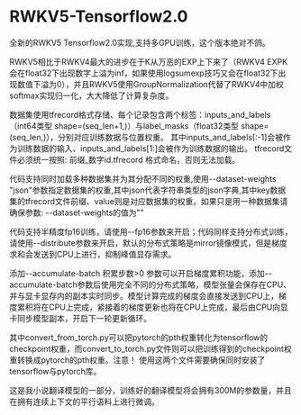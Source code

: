 # RWKV5-Tensorflow2.0
全新的RWKV5 Tensorflow2.0实现,支持多GPU训练，这个版本绝对不鸽。

RWKV5相比于RWKV4最大的进步在于K从万恶的EXP上下来了（RWKV4 EXPK会在float32下出现数字上溢为inf，如果使用logsumexp技巧又会在float32下出现数值下溢为0），并且RWKV5使用GroupNormalization代替了RWKV4中加权softmax实现归一化，大大降低了计算复杂度。

数据集使用tfrecord格式存储、每个记录包含两个标签：inputs_and_labels（int64类型 shape=(seq_len+1,)）与label_masks（float32类型 shape=(seq_len,)），分别对应训练数据与位置权重。 其中inputs_and_labels[:-1]会被作为训练数据的输入、inputs_and_labels[1:]会被作为训练数据的输出。
tfrecord文件必须统一按照: 前缀_数字id.tfrecord 格式命名，否则无法加载。

代码支持同时加载多种数据集并为其分配不同的权重,使用--dataset-weights "json"参数指定数据集的权重,其中json代表字符串类型的json字典,其中key数据集的tfrecord文件前缀、value则是对应数据集的权重。如果只是用一种数据集请确保参数: --dataset-weights的值为""

代码支持半精度fp16训练，请使用--fp16参数来开启；代码同样支持分布式训练，请使用--distribute参数来开启，默认的分布式策略是mirror镜像模式，但是梯度求和会发送到CPU上进行，抑制峰值显存需求。

添加--accumulate-batch 积累步数>0 参数可以开启梯度累积功能，添加--accumulate-batch参数后使用完全不同的分布式策略，模型张量会保存在CPU、并与显卡显存内的副本实时同步。模型计算完成的梯度会直接发送到CPU上，梯度累积将在CPU上完成，紧接着的梯度更新也将在CPU上完成，最后由CPU向显卡同步模型副本，开启下一轮更新循环。

其中convert_from_torch.py可以把pytorch的pth权重转化为tensorflow的checkpoint权重，而convert_to_torch.py文件则可以把训练得到的checkpoint权重转换成pytorch的pth权重。注意！ 使用这两个文件需要确保同时安装了tensorflow与pytorch库。

这是我小说翻译模型的一部分，训练好的翻译模型将会拥有300M的参数量，并且在拥有连续上下文的平行语料上进行微调。
